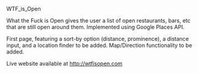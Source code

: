 WTF_is_Open

What the Fuck is Open gives the user a list of open restaurants, bars, etc that are still open around them.
Implemented using Google Places API.

First page, featuring a sort-by option (distance, prominence), a distance input, and a location finder to be added.
Map/Direction functionality to be added.

Live website available at http://wtfisopen.com
